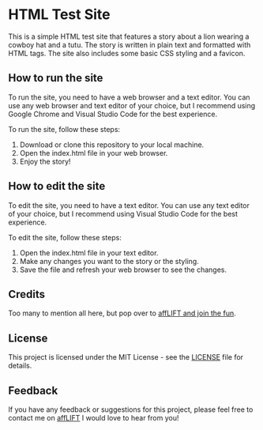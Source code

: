 # HTML Test Site

This is a simple HTML test site that features a story about a lion wearing a cowboy hat and a tutu. The story is written in plain text and formatted with HTML tags. The site also includes some basic CSS styling and a favicon.

## How to run the site

To run the site, you need to have a web browser and a text editor. You can use any web browser and text editor of your choice, but I recommend using Google Chrome and Visual Studio Code for the best experience.

To run the site, follow these steps:

1. Download or clone this repository to your local machine.
2. Open the index.html file in your web browser.
3. Enjoy the story!

## How to edit the site

To edit the site, you need to have a text editor. You can use any text editor of your choice, but I recommend using Visual Studio Code for the best experience.

To edit the site, follow these steps:

1. Open the index.html file in your text editor.
2. Make any changes you want to the story or the styling.
3. Save the file and refresh your web browser to see the changes.

## Credits

Too many to mention all here, but pop over to [affLIFT and join the fun](https://afflift.rocks/r/afflift).

## License

This project is licensed under the MIT License - see the [LICENSE](LICENSE) file for details.

## Feedback

If you have any feedback or suggestions for this project, please feel free to contact me on [affLIFT](https://afflift.rocks/r/afflift) I would love to hear from you!
